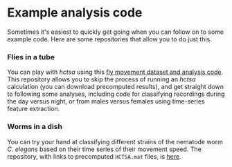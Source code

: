 # Example analysis code

Sometimes it's easiest to quickly get going when you can follow on to some example code.
Here are some repositories that allow you to do just this.

### Flies in a tube

You can play with _hctsa_ using this [fly movement dataset and analysis code](https://github.com/benfulcher/hctsa_phenotypingFly).
This repository allows you to skip the process of running an _hctsa_ calculation (you can download precomputed results), and get straight down to following some analyses, including code for classifying recordings during the day versus night, or from males versus females using time-series feature extraction.

### Worms in a dish
You can try your hand at classifying different strains of the nematode worm _C. elegans_ based on their time series of their movement speed.
The repository, with links to precomputed `HCTSA.mat` files, is [here](https://github.com/benfulcher/hctsa_phenotypingWorm).

